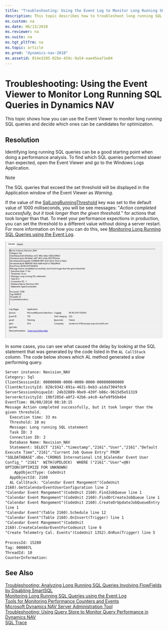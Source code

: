 ```yaml
---
title: "Troubleshooting: Using the Event Log to Monitor Long Running SQL Queries in Dynamics NAV"
description: This topic describes how to troubleshoot long running SQL queries that use the event viewer.
ms.custom: na
ms.date: 06/13/2018
ms.reviewer: na
ms.suite: na
ms.tgt_pltfrm: na
ms.topic: article
ms.prod: "dynamics-nav-2018"
ms.assetid: 014e3285-02be-459c-9a54-eae45ea71e04
---
```



# Troubleshooting: Using the Event Viewer to Monitor Long Running SQL Queries in Dynamics NAV

This topic shows how you can use the Event Viewer to monitor long running SQL queries and decide which ones can be candidates for optimization. 


## Resolution
Identifying long running SQL queries can be a good starting point when doing a performance analysis. To find which SQL queries performed slower than expected, open the Event Viewer and go to the Windows Logs Application. 

> [!NOTE]  
> The SQL queries that exceed the set threshold will be displayed in the Application window of the Event Viewer as *Warning*. 

If the value of the [SqlLongRunningThreshold](Configuring-Microsoft-Dynamics-NAV-Server.md) key was set to the default value of 1000 milliseconds, you will be see messages: "*Action completed successfully, but it took longer than the given threshold.*" for actions that took longer than that. To meet your performance expections in production, you can set the threshold to a different value without doing a server restart. For more information on how you can do this, see [Monitoring Long Running SQL Queries using the Event Log](Monitoring-Long-Running-SQL-Queries-Event-Log.md). 


![Threshold exceeded](media/EventViewerExample1.png)

In some cases, you can see what caused the delay by looking at the SQL statement that was generated by the code listed in the `AL CallStack` column. The code below shows which AL method generated a slow performing query.

```
Server instance: Navision_NAV
Category: Sql
ClientSessionId: 00000000-0000-0000-0000-000000000000
ClientActivityId: 828c9342-891a-4631-8eb3-a1da7304fdc9
ServerSessionUniqueId: 24b32889-9be9-439f-b86c-9615d5e51319
ServerActivityId: 19bf285d-a8f2-42b6-a4c0-4afe9fb5b4b4
EventTime: 06/08/2018 08:10:15
Message Action completed successfully, but it took longer than the given threshold.
  Execution time: 33 ms
  Threshold: 10 ms
  Message: Long running SQL statement 
  Task ID: 3
  Connection ID: 2
  Database Name: Navision_NAV
  Statement: SELECT "2161"."timestamp","2161"."User","2161"."Default Execute Time","2161"."Current Job Queue Entry" FROM "SQLDATABASE".dbo."CRONUS International Ltd_$Calendar Event User Config_" "2161"  WITH(UPDLOCK)  WHERE ("2161"."User"=@0) OPTION(OPTIMIZE FOR UNKNOWN)
    AppObjectType: CodeUnit
  AppObjectId: 2160
  AL CallStack: "Calendar Event Mangement"(CodeUnit 2160).GetCalendarEventUserConfiguration line 2
"Calendar Event Mangement"(CodeUnit 2160).FindJobQueue line 1
"Calendar Event Mangement"(CodeUnit 2160).FindOrCreateJobQueue line 1
"Calendar Event Mangement"(CodeUnit 2160).CreateOrUpdateJobQueueEntry line 1
"Calendar Event"(Table 2160).Schedule line 12
"Calendar Event"(Table 2160).OnInsert(Trigger) line 1
"Calendar Event Mangement"(CodeUnit 2160).CreateCalendarEventForCodeunit line 6
"Create Telemetry Cal. Events"(CodeUnit 1352).OnRun(Trigger) line 5

ProcessId: 15280
Tag: 000007L
ThreadId: 10
CounterInformation:
```


## See Also
[Troubleshooting: Analyzing Long Running SQL Queries Involving FlowFields by Disabling SmartSQL](Troubleshooting-Queries-Involving-FlowFields-By-Disabling-SmartSQL.md)   
[Monitoring Long Running SQL Queries using the Event Log](Monitoring-Long-Running-SQL-Queries-Event-Log.md)  
[Tools for Monitoring Performance Counters and Events](Tools-for-Monitoring-Performance-Counters-and-Events.md)  
[Microsoft Dynamics NAV Server Administration Tool](Microsoft-Dynamics-NAV-Server-Administration-Tool.md)  
[Troubleshooting: Using Query Store to Monitor Query Performance in Dynamics NAV](troubleshooting-query-performance-using-query-store.md)  
[SQL Trace](https://docs.microsoft.com/en-us/sql/relational-databases/sql-trace/sql-trace)

